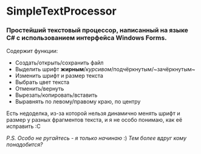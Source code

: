 # SimpleTextProcessor
### Простейший текстовый процессор, написанный на языке C# с использованием интерфейса Windows Forms. 

Содержит функции: 

* Создать/открыть/сохранить файл
* Выделить шрифт **жирным**/_курсивом_/подчёркнутым/~зачёркнутым~
* Изменить шрифт и размер текста
* Выбрать цвет текста
* Отменить/вернуть
* Вырезать/копировать/вставить
* Выравнять по левому/правому краю, по центру

Есть недоделка, из-за которой нельзя динамично менять шрифт и размер у разных фрагментов текста, и я не особо понимаю, как её исправить :С

_P.S. Особо не ругайтесь - я только начинаю_ :) _Тем более вдруг кому понадобится?_
